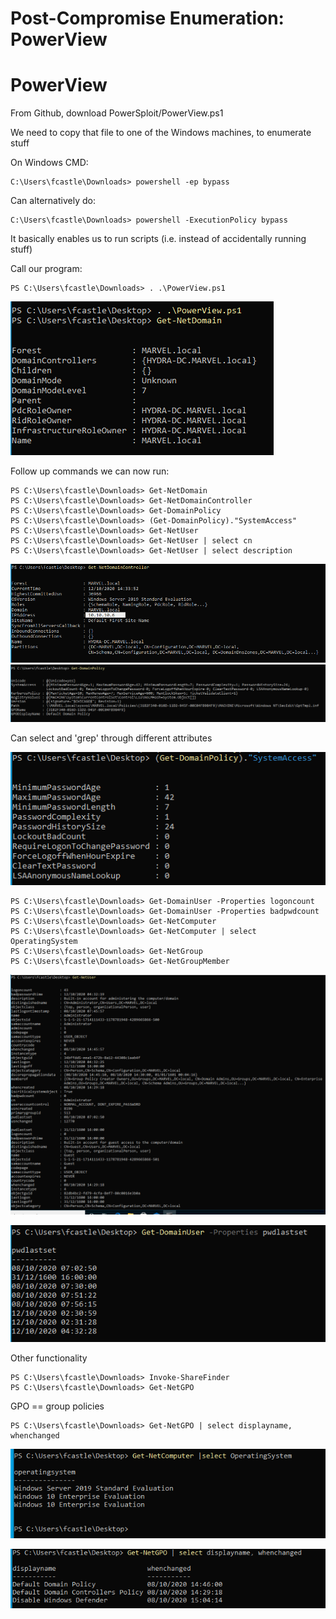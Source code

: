 # Post-Compromise Enumeration: PowerView

# PowerView

From Github, download PowerSploit/PowerView.ps1

We need to copy that file to one of the Windows machines, to enumerate stuff 


On Windows CMD:
```
C:\Users\fcastle\Downloads> powershell -ep bypass
```

Can alternatively do:
```
C:\Users\fcastle\Downloads> powershell -ExecutionPolicy bypass
```

It basically enables us to run scripts (i.e. instead of accidentally running stuff)

Call our program:
```
PS C:\Users\fcastle\Downloads> . .\PowerView.ps1
```
![](https://github.com/Cyberd0xed/practical-ethical-hacking/blob/main/resources/5ad54e985cc54096811a8f37359f79d2.png?raw=true)

Follow up commands we can now run:
```
PS C:\Users\fcastle\Downloads> Get-NetDomain
PS C:\Users\fcastle\Downloads> Get-NetDomainController
PS C:\Users\fcastle\Downloads> Get-DomainPolicy
PS C:\Users\fcastle\Downloads> (Get-DomainPolicy)."SystemAccess"
PS C:\Users\fcastle\Downloads> Get-NetUser
PS C:\Users\fcastle\Downloads> Get-NetUser | select cn
PS C:\Users\fcastle\Downloads> Get-NetUser | select description
```
![](https://github.com/Cyberd0xed/practical-ethical-hacking/blob/main/resources/430f46c0d2a04522adcff68057835cfa.png?raw=true)
![](https://github.com/Cyberd0xed/practical-ethical-hacking/blob/main/resources/3a391a61511843a0a53442c199b1a47e.png?raw=true)

Can select and 'grep' through different attributes

![](https://github.com/Cyberd0xed/practical-ethical-hacking/blob/main/resources/64805aaeeb8f437696fd0f1a3415d5ba.png?raw=true)

```
PS C:\Users\fcastle\Downloads> Get-DomainUser -Properties logoncount
PS C:\Users\fcastle\Downloads> Get-DomainUser -Properties badpwdcount
PS C:\Users\fcastle\Downloads> Get-NetComputer
PS C:\Users\fcastle\Downloads> Get-NetComputer | select OperatingSystem
PS C:\Users\fcastle\Downloads> Get-NetGroup
PS C:\Users\fcastle\Downloads> Get-NetGroupMember
```
![](https://github.com/Cyberd0xed/practical-ethical-hacking/blob/main/resources/3ce5676300e84fdf95631326fe2d5c80.png?raw=true)

![](https://github.com/Cyberd0xed/practical-ethical-hacking/blob/main/resources/4af46bcbf4fb4b8cad861bed3668e788.png?raw=true)

Other functionality
```
PS C:\Users\fcastle\Downloads> Invoke-ShareFinder
PS C:\Users\fcastle\Downloads> Get-NetGPO
```
GPO == group policies
```
PS C:\Users\fcastle\Downloads> Get-NetGPO | select displayname, whenchanged
```

![](https://github.com/Cyberd0xed/practical-ethical-hacking/blob/main/resources/6f85ce13bfba420f88b15f866b3c9021.png?raw=true)

![](https://github.com/Cyberd0xed/practical-ethical-hacking/blob/main/resources/d907880710b84108afd222e596473683.png?raw=true)

